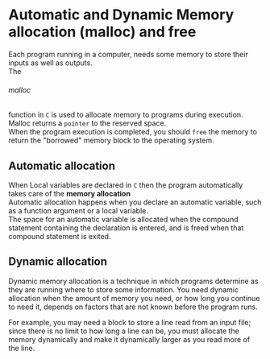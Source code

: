 # Automatic and Dynamic Memory allocation (malloc) and free

Each program running in a computer, needs some memory to store their inputs as well as outputs.<br>
The <h6>malloc</h6> function in `C` is used to allocate memory to programs during execution. Malloc returns a `pointer` to the reserved space.<br>
When the program execution is completed, you should `free` the memory to return the "borrowed" memory block to the operating system.


## Automatic allocation
When Local variables are declared in `C` then the program automatically takes care of the <strong>memory allocation</strong><br>
Automatic allocation happens when you declare an automatic variable, such as a function argument or a local variable. <br>The space for an automatic variable is allocated when the compound statement containing the declaration is entered, and is freed when that compound statement is exited.

## Dynamic allocation
Dynamic memory allocation is a technique in which programs determine as they are running where to store some information. You need dynamic allocation when the amount of memory you need, or how long you continue to need it, depends on factors that are not known before the program runs.

For example, you may need a block to store a line read from an input file; since there is no limit to how long a line can be, you must allocate the memory dynamically and make it dynamically larger as you read more of the line.

